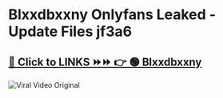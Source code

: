 
 # Blxxdbxxny Onlyfans Leaked - Update Files jf3a6

## <h2><a href="https://clipsfans.com/Blxxdbxxny&ref=git">🔗 Click to LINKS ⏩⏩ 👉 🟢 Blxxdbxxny </a></h2>

<a href="https://clipsfans.com/Blxxdbxxny&ref=git" rel="nofollow" data-target="animated-image.originalLink"><img src="https://i.ibb.co.com/xMMVF88/686577567.gif" alt="Viral Video Original" style="max-width: 100%; display: inline-block;" data-target="animated-image.originalImage"></a>

